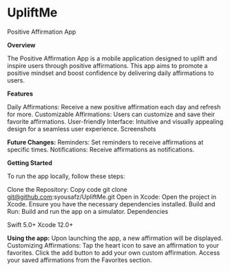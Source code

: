 # UpliftMe
Positive Affirmation App

**Overview**

The Positive Affirmation App is a mobile application designed to uplift and inspire users through positive affirmations. This app aims to promote a positive mindset and boost confidence by delivering daily affirmations to users.

**Features**

Daily Affirmations: Receive a new positive affirmation each day and refresh for more.
Customizable Affirmations: Users can customize and save their favorite affirmations.
User-friendly Interface: Intuitive and visually appealing design for a seamless user experience.
Screenshots


**Future Changes:**
Reminders: Set reminders to receive affirmations at specific times.
Notifications: Receive affirmations as notifications.

**Getting Started**

To run the app locally, follow these steps:

Clone the Repository:
Copy code
git clone git@github.com:syousafz/UpliftMe.git
Open in Xcode:
Open the project in Xcode.
Ensure you have the necessary dependencies installed.
Build and Run:
Build and run the app on a simulator.
Dependencies

Swift 5.0+
Xcode 12.0+

**Using the app:**
Upon launching the app, a new affirmation will be displayed.
Customizing Affirmations:
Tap the heart icon to save an affirmation to your favorites.
Click the add button to add your own custom affirmation.
Access your saved affirmations from the Favorites section.

